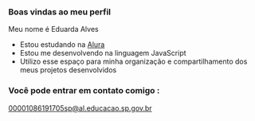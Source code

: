 ### Boas vindas ao meu perfil

Meu nome é Eduarda Alves 

- Estou estudando na [Alura](https://www.alura.com.br)
- Estou me desenvolvendo na linguagem JavaScript
- Utilizo esse espaço para minha organização e compartilhamento dos meus projetos desenvolvidos

### Você pode entrar em contato comigo :
00001086191705sp@al.educacao.sp.gov.br
